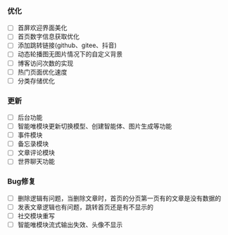 ### 优化

- [ ] 首屏欢迎界面美化
- [ ] 首页数字信息获取优化
- [ ] 添加跳转链接(github、gitee、抖音)
- [ ] 动态轮播图无图片情况下的自定义背景
- [ ] 博客访问次数的实现
- [ ] 热门页面优化速度
- [ ] 分类存储优化

### 更新

- [ ] 后台功能
- [ ] 智能唯模块更新切换模型、创建智能体、图片生成等功能
- [ ] 事件模块
- [ ] 备忘录模块
- [ ] 文章评论模块
- [ ] 世界聊天功能

### Bug修复

- [ ] 删除逻辑有问题，当删除文章时，首页的分页第一页有的文章是没有数据的
- [ ] 发表文章逻辑也有问题，跳转首页还是有不显示的
- [ ] 社交模块重写
- [ ] 智能唯模块流式输出失效、头像不显示